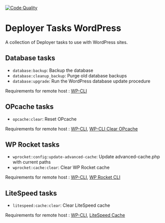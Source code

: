 [![Code Quality](https://github.com/benoitchantre/deployer-tasks-wordpress/actions/workflows/code-quality.yml/badge.svg)](https://github.com/benoitchantre/deployer-tasks-wordpress/actions/workflows/code-quality.yml)

# Deployer Tasks WordPress

A collection of Deployer tasks to use with WordPress sites.

## Database tasks

- `database:backup`: Backup the database
- `database:cleanup_backup`: Purge old database backups
- `database:upgrade`: Run the WordPress database update procedure

Requirements for remote host : [WP-CLI](https://wp-cli.org/)

## OPcache tasks

- `opcache:clear`: Reset OPcache

Requirements for remote host : [WP-CLI](https://wp-cli.org/), [WP-CLI Clear OPcache](https://github.com/wearerequired/wp-cli-clear-opcache)

## WP Rocket tasks

- `wprocket:config:update-advanced-cache`: Update advanced-cache.php with current paths
- `wprocket:cache:clear`: Clear WP Rocket cache

Requirements for remote host : [WP-CLI](https://wp-cli.org/), [WP Rocket CLI](https://github.com/wp-media/wp-rocket-cli)

## LiteSpeed tasks

- `litespeed:cache:clear`: Clear LiteSpeed cache

Requirements for remote host : [WP-CLI](https://wp-cli.org/), [LiteSpeed Cache](https://wordpress.org/plugins/litespeed-cache/)
